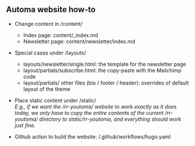 ## Automa website how-to

- Change content in /content/
  - Index page: content/_index.md
  - Newsletter page: content/newsletter/index.md

- Special cases under /layouts/
  - layouts/newsletter/single.html: the template for the newsletter page
  - layout/partials/subscribe.html: the copy-paste with the Mailchimp code
  - layout/partials/ other files (bio / footer / header): overrides of default layout of the theme

- Place static content under /static/  
*E.g., if we want the /rr-youtoma/ website to work exactly as it does today, we only have to copy the entire contents of the current /rr-youtoma/ directory to static/rr-youtoma, and everything should work just fine.*

- Github action to build the website: /.github/workflows/hugo.yaml
